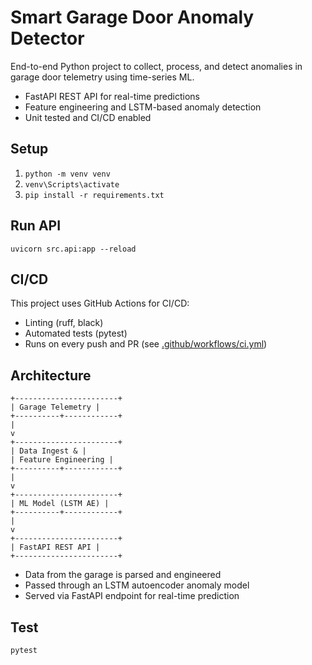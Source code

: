 # Smart Garage Door Anomaly Detector

End-to-end Python project to collect, process, and detect anomalies in garage door telemetry using time-series ML.

- FastAPI REST API for real-time predictions
- Feature engineering and LSTM-based anomaly detection
- Unit tested and CI/CD enabled

## Setup
1. `python -m venv venv`
2. `venv\Scripts\activate`
3. `pip install -r requirements.txt`

## Run API
`uvicorn src.api:app --reload`

## CI/CD
This project uses GitHub Actions for CI/CD:
- Linting (ruff, black)
- Automated tests (pytest)
- Runs on every push and PR (see [.github/workflows/ci.yml](.github/workflows/ci.yml))

## Architecture
```
+-----------------------+
| Garage Telemetry |
+----------+------------+
|
v
+-----------------------+
| Data Ingest & |
| Feature Engineering |
+----------+------------+
|
v
+-----------------------+
| ML Model (LSTM AE) |
+----------+------------+
|
v
+-----------------------+
| FastAPI REST API |
+-----------------------+
```

- Data from the garage is parsed and engineered
- Passed through an LSTM autoencoder anomaly model
- Served via FastAPI endpoint for real-time prediction

## Test
`pytest`
